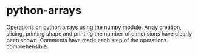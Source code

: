 # python-arrays
Operations on python arrays using the numpy module. Array creation, slicing, printing shape and printing the number of dimensions have clearly been shown. Comments have made each step of the operations comprehensible.
